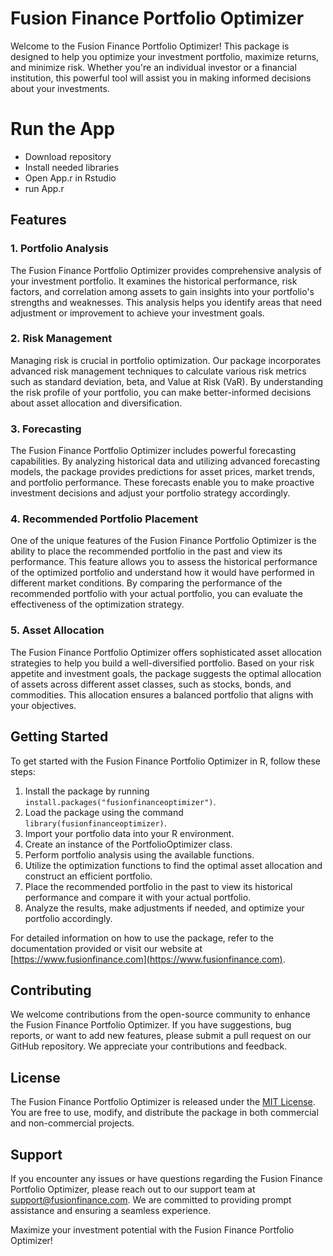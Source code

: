 # Fusion Finance Portfolio Optimizer

Welcome to the Fusion Finance Portfolio Optimizer! This package is designed to help you optimize your investment portfolio, maximize returns, and minimize risk. Whether you're an individual investor or a financial institution, this powerful tool will assist you in making informed decisions about your investments.


# Run the App
- Download repository
- Install needed libraries
- Open App.r in Rstudio
- run App.r



## Features

### 1. Portfolio Analysis

The Fusion Finance Portfolio Optimizer provides comprehensive analysis of your investment portfolio. It examines the historical performance, risk factors, and correlation among assets to gain insights into your portfolio's strengths and weaknesses. This analysis helps you identify areas that need adjustment or improvement to achieve your investment goals.

### 2. Risk Management

Managing risk is crucial in portfolio optimization. Our package incorporates advanced risk management techniques to calculate various risk metrics such as standard deviation, beta, and Value at Risk (VaR). By understanding the risk profile of your portfolio, you can make better-informed decisions about asset allocation and diversification.

### 3. Forecasting

The Fusion Finance Portfolio Optimizer includes powerful forecasting capabilities. By analyzing historical data and utilizing advanced forecasting models, the package provides predictions for asset prices, market trends, and portfolio performance. These forecasts enable you to make proactive investment decisions and adjust your portfolio strategy accordingly.

### 4. Recommended Portfolio Placement

One of the unique features of the Fusion Finance Portfolio Optimizer is the ability to place the recommended portfolio in the past and view its performance. This feature allows you to assess the historical performance of the optimized portfolio and understand how it would have performed in different market conditions. By comparing the performance of the recommended portfolio with your actual portfolio, you can evaluate the effectiveness of the optimization strategy.

### 5. Asset Allocation

The Fusion Finance Portfolio Optimizer offers sophisticated asset allocation strategies to help you build a well-diversified portfolio. Based on your risk appetite and investment goals, the package suggests the optimal allocation of assets across different asset classes, such as stocks, bonds, and commodities. This allocation ensures a balanced portfolio that aligns with your objectives.

## Getting Started

To get started with the Fusion Finance Portfolio Optimizer in R, follow these steps:

1. Install the package by running `install.packages("fusionfinanceoptimizer")`.
2. Load the package using the command `library(fusionfinanceoptimizer)`.
3. Import your portfolio data into your R environment.
4. Create an instance of the PortfolioOptimizer class.
5. Perform portfolio analysis using the available functions.
6. Utilize the optimization functions to find the optimal asset allocation and construct an efficient portfolio.
7. Place the recommended portfolio in the past to view its historical performance and compare it with your actual portfolio.
8. Analyze the results, make adjustments if needed, and optimize your portfolio accordingly.

For detailed information on how to use the package, refer to the documentation provided or visit our website at [https://www.fusionfinance.com](https://www.fusionfinance.com).

## Contributing

We welcome contributions from the open-source community to enhance the Fusion Finance Portfolio Optimizer. If you have suggestions, bug reports, or want to add new features, please submit a pull request on our GitHub repository. We appreciate your contributions and feedback.

## License

The Fusion Finance Portfolio Optimizer is released under the [MIT License](https://opensource.org/licenses/MIT). You are free to use, modify, and distribute the package in both commercial and non-commercial projects.

## Support

If you encounter any issues or have questions regarding the Fusion Finance Portfolio Optimizer, please reach out to our support team at support@fusionfinance.com. We are committed to providing prompt assistance and ensuring a seamless experience.

Maximize your investment potential with the Fusion Finance Portfolio Optimizer!
